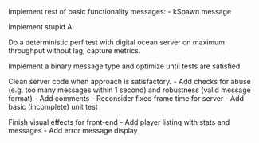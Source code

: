 Implement rest of basic functionality messages:
    - kSpawn message

Implement stupid AI

Do a deterministic perf test with digital ocean server on maximum throughput without lag, capture metrics.

Implement a binary message type and optimize until tests are satisfied.

Clean server code when approach is satisfactory.
    - Add checks for abuse (e.g. too many messages within 1 second) and robustness (valid message format)
    - Add comments
    - Reconsider fixed frame time for server
    - Add basic (incomplete) unit test

Finish visual effects for front-end
    - Add player listing with stats and messages
    - Add error message display
